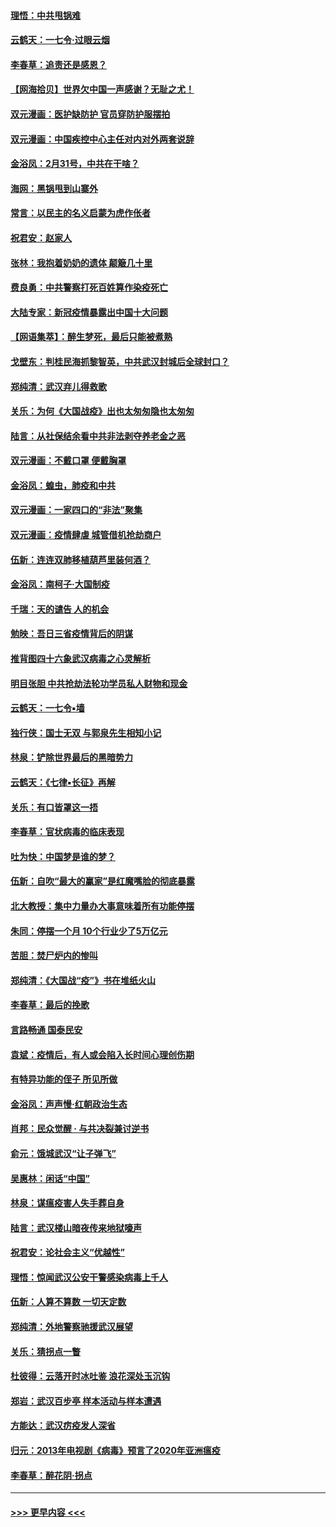 #### [理悟：中共甩锅难](../pages/nsc993/n11925355.md?t=03091203) 
#### [云鹤天：一七令·过眼云烟](../pages/nsc993/n11925284.md?t=03091203) 
#### [李春草：追责还是感恩？](../pages/nsc993/n11925274.md?t=03091203) 
#### [【网海拾贝】世界欠中国一声感谢？无耻之尤！](../pages/nsc993/n11925239.md?t=03091203) 
#### [双元漫画：医护缺防护 官员穿防护服摆拍](../pages/nsc993/n11923899.md?t=03091203) 
#### [双元漫画：中国疾控中心主任对内对外两套说辞](../pages/nsc993/n11921994.md?t=03091203) 
#### [金浴凤：2月31号，中共在干啥？](../pages/nsc993/n11922706.md?t=03091203) 
#### [海网：黑锅甩到山寨外](../pages/nsc993/n11922688.md?t=03091203) 
#### [常言：以民主的名义启蒙为虎作伥者](../pages/nsc993/n11922217.md?t=03091203) 
#### [祝君安：赵家人](../pages/nsc993/n11922209.md?t=03091203) 
#### [张林：我抱着奶奶的遗体 颠簸几十里](../pages/nsc993/n11920945.md?t=03091203) 
#### [费良勇：中共警察打死百姓算作染疫死亡](../pages/nsc993/n11919264.md?t=03091203) 
#### [大陆专家：新冠疫情暴露出中国十大问题](../pages/nsc993/n11919187.md?t=03091203) 
#### [【网语集萃】：醉生梦死，最后只能被煮熟](../pages/nsc993/n11918994.md?t=03091203) 
#### [戈壁东：判桂民海抓黎智英，中共武汉封城后全球封口？](../pages/nsc993/n11917982.md?t=03091203) 
#### [郑纯清：武汉弃儿得救歌](../pages/nsc993/n11917881.md?t=03091203) 
#### [关乐：为何《大国战疫》出也太匆匆隐也太匆匆](../pages/nsc993/n11917792.md?t=03091203) 
#### [陆言：从社保结余看中共非法剥夺养老金之恶](../pages/nsc993/n11917084.md?t=03091203) 
#### [双元漫画：不戴口罩 便戴胸罩](../pages/nsc993/n11916447.md?t=03091203) 
#### [金浴凤：蝗虫，肺疫和中共](../pages/nsc993/n11916904.md?t=03091203) 
#### [双元漫画：一家四口的“非法”聚集](../pages/nsc993/n11916378.md?t=03091203) 
#### [双元漫画：疫情肆虐 城管借机抢劫商户](../pages/nsc993/n11916310.md?t=03091203) 
#### [伍新：连连双肺移植葫芦里装何酒？](../pages/nsc993/n11913667.md?t=03091203) 
#### [金浴凤：南柯子·大国制疫](../pages/nsc993/n11913657.md?t=03091203) 
#### [千瑞：天的谴告  人的机会](../pages/nsc993/n11913309.md?t=03091203) 
#### [勉映：吾日三省疫情背后的阴谋](../pages/nsc993/n11913079.md?t=03091203) 
#### [推背图四十六象武汉病毒之心灵解析](../pages/nsc993/n11911761.md?t=03091203) 
#### [明目张胆 中共抢劫法轮功学员私人财物和现金](../pages/nsc993/n11910262.md?t=03091203) 
#### [云鹤天：一七令▪墙](../pages/nsc993/n11910627.md?t=03091203) 
#### [独行侠：国士无双 与郭泉先生相知小记](../pages/nsc993/n11910613.md?t=03091203) 
#### [林泉：铲除世界最后的黑暗势力](../pages/nsc993/n11909320.md?t=03091203) 
#### [云鹤天：《七律▪长征》再解](../pages/nsc993/n11909327.md?t=03091203) 
#### [关乐：有口皆罩这一捂](../pages/nsc993/n11908393.md?t=03091203) 
#### [李春草：官状病毒的临床表现](../pages/nsc993/n11908339.md?t=03091203) 
#### [吐为快：中国梦是谁的梦？](../pages/nsc993/n11906564.md?t=03091203) 
#### [伍新：自吹“最大的赢家”是红魔嘴脸的彻底暴露](../pages/nsc993/n11906407.md?t=03091203) 
#### [北大教授：集中力量办大事意味着所有功能停摆](../pages/nsc993/n11904800.md?t=03091203) 
#### [朱同：停摆一个月 10个行业少了5万亿元](../pages/nsc993/n11904498.md?t=03091203) 
#### [苦胆：焚尸炉内的惨叫](../pages/nsc993/n11904479.md?t=03091203) 
#### [郑纯清：《大国战“疫”》书在堆纸火山](../pages/nsc993/n11904450.md?t=03091203) 
#### [李春草：最后的挽歌](../pages/nsc993/n11904441.md?t=03091203) 
#### [言路畅通 国泰民安](../pages/nsc993/n11904222.md?t=03091203) 
#### [袁斌：疫情后，有人或会陷入长时间心理创伤期](../pages/nsc993/n11901514.md?t=03091203) 
#### [有特异功能的侄子 所见所做](../pages/nsc993/n11901154.md?t=03091203) 
#### [金浴凤：声声慢‧红朝政治生态](../pages/nsc993/n11899553.md?t=03091203) 
#### [肖邦：民众觉醒 · 与共决裂兼讨逆书](../pages/nsc993/n11898435.md?t=03091203) 
#### [俞元：饿城武汉“让子弹飞”](../pages/nsc993/n11898344.md?t=03091203) 
#### [吴惠林：闲话“中国”](../pages/nsc993/n11898182.md?t=03091203) 
#### [林泉：谋瘟疫害人失手葬自身](../pages/nsc993/n11897892.md?t=03091203) 
#### [陆言：武汉楼山暗夜传来地狱嚎声](../pages/nsc993/n11897033.md?t=03091203) 
#### [祝君安：论社会主义“优越性”](../pages/nsc993/n11897005.md?t=03091203) 
#### [理悟：惊闻武汉公安干警感染病毒上千人](../pages/nsc993/n11896947.md?t=03091203) 
#### [伍新：人算不算数 一切天定数](../pages/nsc993/n11893372.md?t=03091203) 
#### [郑纯清：外地警察驰援武汉展望](../pages/nsc993/n11893115.md?t=03091203) 
#### [关乐：猜拐点一瞥](../pages/nsc993/n11893020.md?t=03091203) 
#### [杜彼得：云落开时冰吐鉴 浪花深处玉沉钩](../pages/nsc993/n11892107.md?t=03091203) 
#### [郑岩：武汉百步亭 样本活动与样本遭遇](../pages/nsc993/n11892310.md?t=03091203) 
#### [方能达：武汉疠疫发人深省](../pages/nsc993/n11891376.md?t=03091203) 
#### [归元：2013年电视剧《病毒》预言了2020年亚洲瘟疫](../pages/nsc993/n11891126.md?t=03091203) 
#### [李春草：醉花阴·拐点](../pages/nsc993/n11890567.md?t=03091203) 

----
#### [ >>> 更早内容 <<< ](../indexes/nsc993-earlier.md)
